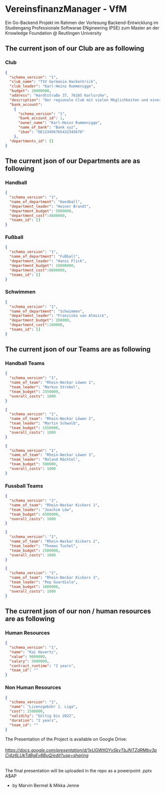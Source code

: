# VereinsfinanzManager - VfM
Ein Go-Backend Projekt im Rahmen der Vorlesung Backend-Entwicklung im Studiengang Professionale Softwarae ENgineering (PSE) zum Master an der Knowledge Foundation @ Reutlingen University
## The current json of our Club are as following

### Club
````json
{
  "schema_version": "1",
  "club_name": "TSV Germania Hackentrick",
  "club_leader": "Karl-Heinz Rummenigge",
  "budget": 20000000,
  "address": "Hardtstraße 37, 76185 Karlsruhe",
  "description": "Der regionale Club mit vielen Möglichkeiten und einer tollen Atmosphäre. Insights you can play on.",
  "bank_account": 
    {
      "schema_version": "1",
      "bank_account_id": 1,
      "owner_name": "Karl-Heinz Rummenigge",
      "name_of_bank": "Bank xyz",
      "iban": "DE123456765432345678"
    },
  "departments_id": []
}
````

## The current json of our Departments are as following

### Handball
```json
{
  "schema_version": "1",
  "name_of_department": "Handball",
  "department_leader": "Heiner Brandt",
  "department_budget": 5000000,
  "department_cost":4880000,
  "teams_id": []
}
```
### Fußball
````json
{
  "schema_version": "1",
  "name_of_department": "Fußball",
  "department_leader": "Hansi Flick",
  "department_budget": 10000000,
  "department_cost":8800000,
  "teams_id": []
}
````
### Schwimmen
````json
{
  "schema_version": "1",
  "name_of_department": "Schwimmen",
  "department_leader": "Franziska van Almsick",
  "department_budget": 100000,
  "department_cost":100000,
  "teams_id": []
}
````

## The current json of our Teams are as following

### Handball Teams
```json
{
  "schema_version": "1",
  "name_of_team": "Rhein-Neckar Löwen 1",
  "team_leader": "Markus Strobel",
  "team_budget": 2550000,
  "overall_costs": 1000
}
```
```json
{
  "schema_version": "1",
  "name_of_team": "Rhein-Neckar Löwen 2",
  "team_leader": "Martin Schwalb",
  "team_budget": 1550000,
  "overall_costs": 1000
}
```
```json
{
  "schema_version": "1",
  "name_of_team": "Rhein-Neckar Löwen 3",
  "team_leader": "Roland Mächtel",
  "team_budget": 500000,
  "overall_costs": 1000
}
```
### Fussball Teams
```json
{
  "schema_version": "1",
  "name_of_team": "Rhein-Neckar Kickers 1",
  "team_leader": "Joachim Löw",
  "team_budget": 6500000,
  "overall_costs": 1000
}
```
```json
{
  "schema_version": "1",
  "name_of_team": "Rhein-Neckar Kickers 2",
  "team_leader": "Thomas Tuchel",
  "team_budget": 2500000,
  "overall_costs": 1000
}
```
```json
{
  "schema_version": "1",
  "name_of_team": "Rhein-Neckar Kickers 3",
  "team_leader": "Pep Guardiola",
  "team_budget": 1000000,
  "overall_costs": 1000
}
```
## The current json of our non / human resources are as following 
### Human Resources
````json
{
  "schema_version": "1",
  "name": "Kai Havertz",
  "value": 9000000,
  "salary": 5000000,
  "contract_runtime": "2 years",
  "team_id": ""
}
````

### Non Human Resources 
````json
{
  "schema_version": "1",
  "name": "Lizenzgebühr 1. Liga",
  "cost": 1500000,
  "validity": "Gültig bis 2022",
  "duration": "2 years",
  "team_id": ""
}
````

The Presentation of the Project is available on Google Drive: 
###### https://docs.google.com/presentation/d/1xUGWtlGYvSkyTbJNTZdRMbv3pCi4z6LUkTdBgEv8BuQ/edit?usp=sharing 
The final presentation will be uploaded in the repo as a powerpoint .pptx
A$AP

- by Marvin Bermel & Mikka Jenne
